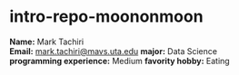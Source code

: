 # intro-repo-moononmoon
**Name:** Mark Tachiri \
**Email:** mark.tachiri@mavs.uta.edu
**major:** Data Science \
**programming experience:** Medium 
**favority hobby:** Eating 
